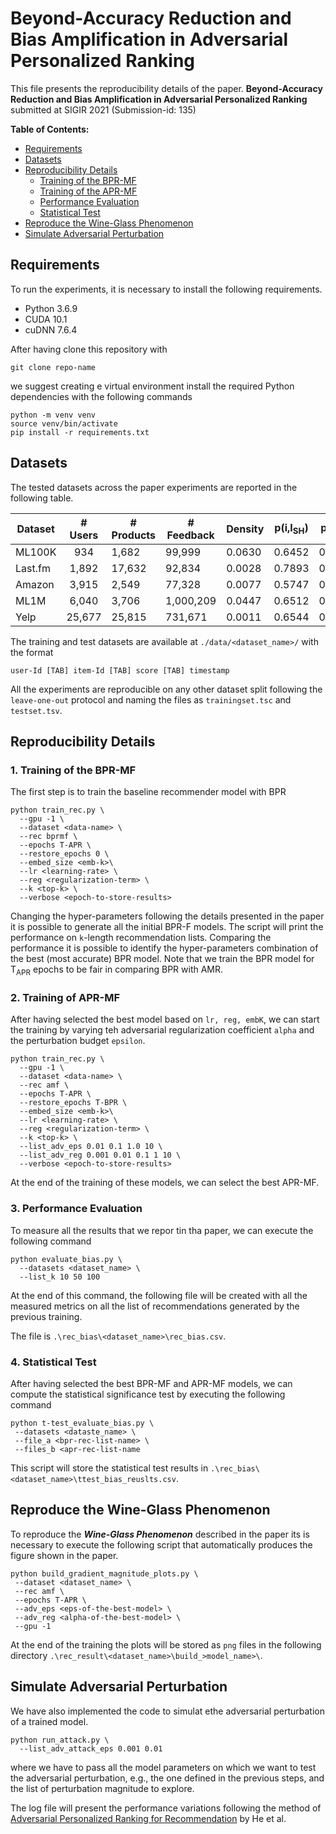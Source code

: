 # Beyond-Accuracy Reduction and Bias Amplification in Adversarial Personalized Ranking
This file presents the reproducibility details of the paper. **Beyond-Accuracy Reduction and Bias Amplification in Adversarial Personalized Ranking** submitted at SIGIR 2021 (Submission-id: 135)

**Table of Contents:**
- [Requirements](#requirements)
- [Datasets](#datasets)
- [Reproducibility Details](#reproducibility-details)
  - [Training of the BPR-MF](#1-training-of-the-bpr-mf)
  - [Training of the APR-MF](#2-recommendations-generation)
  - [Performance Evaluation](#3-performance-evaluation)
  - [Statistical Test](#4-statistical-test)
- [Reproduce the Wine-Glass Phenomenon](#reproduce-the-wine-glass-phenomenon)
- [Simulate Adversarial Perturbation](#simulate-adversarial-perturbation)


## Requirements

To run the experiments, it is necessary to install the following requirements. 

* Python 3.6.9
* CUDA 10.1
* cuDNN 7.6.4

After having clone this repository with 
```
git clone repo-name
```
we suggest creating e virtual environment install the required Python dependencies with the following commands
```
python -m venv venv
source venv/bin/activate
pip install -r requirements.txt
```
## Datasets
The tested datasets across the paper experiments are reported in the following table.

|       Dataset      |   # Users   | # Products   |  # Feedback   | Density | p(i,I<sub>SH</sub>) | p(i,I<sub>LT</sub>) |
| ------------------ |:-----------:| ------------| ------------- | --------| --------------------- | --------------------- | 
|     ML100K     |    934        | 1,682        |  99,999       | 0.0630 | 0.6452                | 0.3548                |
|     Last.fm    |    1,892      | 17,632       |  92,834       | 0.0028 | 0.7893                | 0.2107                |
|     Amazon     |    3,915      | 2,549        |  77,328       | 0.0077 | 0.5747                | 0.4253                |
|     ML1M       |    6,040      | 3,706        |  1,000,209    | 0.0447 | 0.6512                | 0.3488                |
|     Yelp       |    25,677     | 25,815       |  731,671      | 0.0011 | 0.6544                | 0.3456                |

The training and test datasets are available at ```./data/<dataset_name>/``` with the format
```
user-Id [TAB] item-Id [TAB] score [TAB] timestamp
```
 All the experiments are reproducible on any other dataset split following the ```leave-one-out``` protocol and naming the files as ```trainingset.tsc``` and ```testset.tsv```.

## Reproducibility Details

### 1. Training of the BPR-MF
The first step is to train the baseline recommender model with BPR
```
python train_rec.py \
  --gpu -1 \
  --dataset <data-name> \
  --rec bprmf \
  --epochs T-APR \
  --restore_epochs 0 \
  --embed_size <emb-k>\
  --lr <learning-rate> \
  --reg <regularization-term> \
  --k <top-k> \
  --verbose <epoch-to-store-results> 
```
Changing the hyper-parameters following the details presented in the paper it is possible to generate all the initial BPR-F models.
The script will print the performance on ```k```-length recommendation lists. Comparing the performance it is possible to identify the hyper-parameters combination of the best (most accurate) BPR model. Note that we train the BPR model for T<sub>APR</sub> epochs to be fair in comparing BPR with AMR.

### 2. Training of APR-MF
After having selected the best model based on ```lr, reg, embK```, we can start the training by varying teh adversarial regularization coefficient ```alpha``` and the perturbation budget ```epsilon```.
```
python train_rec.py \
  --gpu -1 \
  --dataset <data-name> \
  --rec amf \
  --epochs T-APR \
  --restore_epochs T-BPR \
  --embed_size <emb-k>\
  --lr <learning-rate> \
  --reg <regularization-term> \
  --k <top-k> \
  --list_adv_eps 0.01 0.1 1.0 10 \
  --list_adv_reg 0.001 0.01 0.1 1 10 \
  --verbose <epoch-to-store-results> 
```
At the end of the training of these models, we can select the best APR-MF.

### 3. Performance Evaluation
To measure all the results that we repor tin tha paper, we can execute the following command
```
python evaluate_bias.py \
  --datasets <dataset_name> \
  --list_k 10 50 100
```
At the end of this command, the following file will be created with all the measured metrics on all the list of recommendations generated by the previous training. 

The file is ```.\rec_bias\<dataset_name>\rec_bias.csv```.

### 4. Statistical Test
After having selected the best BPR-MF and APR-MF models, we can compute the statistical significance test by executing the following command
```
python t-test_evaluate_bias.py \
 --datasets <dataste_name> \
 --file_a <bpr-rec-list-name> \
 --files_b <apr-rec-list-name
```

This script will store the statistical test results in ```.\rec_bias\<dataset_name>\ttest_bias_reuslts.csv```.

## Reproduce the Wine-Glass Phenomenon
To reproduce the ***Wine-Glass Phenomenon*** described in the paper its is necessary to execute the following script that automatically produces the figure shown in the paper.
```
python build_gradient_magnitude_plots.py \
 --dataset <dataset_name> \
 --rec amf \
 --epochs T-APR \
 --adv_eps <eps-of-the-best-model> \
 --adv_reg <alpha-of-the-best-model> \
 --gpu -1 
```
At the end of the training the plots will be stored as ```png``` files in the following directory ```.\rec_result\<dataset_name>\build_>model_name>\```.

## Simulate Adversarial Perturbation
We have also implemented the code to simulat ethe adversarial perturbation of a trained model. 
```
python run_attack.py \
  --list_adv_attack_eps 0.001 0.01 
```
where we have to pass all the model parameters on which we want to test the adversarial perturbation, e.g., the one defined in the previous steps, and the list of perturbation magnitude to explore.

The log file will present the performance variations following the method of [Adversarial Personalized Ranking for Recommendation](https://arxiv.org/pdf/1808.03908.pdf) by He et al.